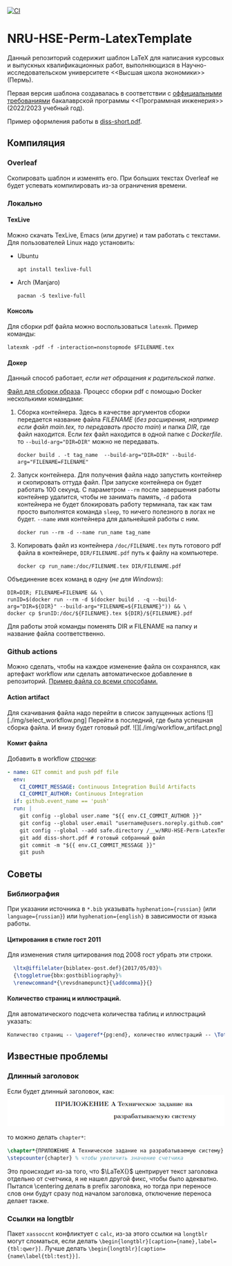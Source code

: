 [![CI](https://github.com/Samoed/NRU-HSE-Perm-LatexTemplate/actions/workflows/example.yml/badge.svg)](https://github.com/Samoed/NRU-HSE-Perm-LatexTemplate/actions/workflows/example.yml)
# NRU-HSE-Perm-LatexTemplate
Данный репозиторий содерижит шаблон LaTeX для написания курсовых и выпускных квалификационных работ, выполняющизся в Научно-исследовательском университете <<Высшая школа экономики>> (Пермь).

Первая версия шаблона создавалась в соответствии с [оффициальными требованиями](https://perm.hse.ru/ba/se/internships) бакалаврской программы <<Программная инженерия>> (2022/2023 учебный год).

Пример оформления работы в [diss-short.pdf](https://github.com/Samoed/NRU-HSE-Perm-LatexTemplate/blob/master/diss-short.pdf).
## Компиляция
### Overleaf
Скопировать шаблон и изменять его. При больших текстах Overleaf не будет успевать компилировать из-за ограничения времени.
### Локально
#### TexLive
Можно скачать TexLive, Emacs (или другие) и там работать с текстами. Для пользователей Linux надо установить:
- Ubuntu
  ```shell
  apt install texlive-full
  ```
- Arch (Manjaro)
  ```shell
  pacman -S texlive-full
  ```
#### Консоль
Для сборки pdf файла можно воспользоваться `latexmk`. Пример команды:

``` shell
latexmk -pdf -f -interaction=nonstopmode $FILENAME.tex
```

#### Докер
Данный способ работает, *если нет обращения к родительской папке*.

[Файл для сборки образа](./Dockerfile). Процесс сборки pdf с помощью Docker несколькими командами:
1. Сборка контейнера. 
   Здесь в качестве аргументов сборки передается название файла _FILENAME_ (*без расширения, например если файл main.tex, то передавать просто main*) и папка _DIR_, где файл находится. Если _tex_ файл находится в одной папке с _Dockerfile_. то `--build-arg="DIR=DIR"` можно не передавать. 
   ``` shell
   docker build . -t tag_name  --build-arg="DIR=DIR" --build-arg="FILENAME=FILENAME"
   ```
2. Запуск контейнера.
   Для получения файла надо запустить контейнер и скопировать оттуда файл. При запуске контейнера он будет работать 100 секунд. С параметром `--rm` после завершения работы контейнер удалится, чтобы не занимать память, `-d` работа контейнера не будет блокировать работу терминала, так как там просто выполнятся команда `sleep`, то ничего полезного в логах не будет. `--name` имя контейнера для дальнейшей работы с ним.
   ```shell
   docker run --rm -d --name run_name tag_name
   ```
 3. Копировать файл из контейнера
    `/doc/FILENAME.tex` путь готового pdf файла в контейнере, `DIR/FILENAME.pdf` путь к файлу на компьютере.
    ```shell
    docker cp run_name:/doc/FILENAME.tex DIR/FILENAME.pdf
    ```
Объединение всех команд в одну (*не для Windows*):
``` shell
DIR=DIR; FILENAME=FILENAME && \
runID=$(docker run --rm -d $(docker build . -q --build-arg="DIR=${DIR}" --build-arg="FILENAME=${FILENAME}")) && \
docker cp $runID:/doc/${FILENAME}.tex ${DIR}/${FILENAME}.pdf
```
Для работы этой команды поменять DIR и FILENAME на папку и название файла соответственно. 
### Github actions
Можно сделать, чтобы на каждое изменение файла он сохранялся, как артефакт workflow или сделать автоматическое добавление в репозиторий. [Пример файла со всеми способами.](https://github.com/Samoed/NRU-HSE-Perm-LatexTemplate/blob/main/.github/workflows/example.yml "github workflow")
#### Action artifact
Для скачивания файла надо перейти в список запущенных actions
![][./img/select_workflow.png]
Перейти в последний, где была успешная сборка файла. И внизу будет готовый pdf.
![][./img/workflow_artifact.png]
#### Комит файла
Добавить в workflow [строчки](https://github.com/Samoed/NRU-HSE-Perm-LatexTemplate/blob/main/.github/workflows/example.yml#L42-L53):

```yaml
- name: GIT commit and push pdf file
  env: 
    CI_COMMIT_MESSAGE: Continuous Integration Build Artifacts
    CI_COMMIT_AUTHOR: Continuous Integration
  if: github.event_name == 'push'
  run: |
    git config --global user.name "${{ env.CI_COMMIT_AUTHOR }}"
    git config --global user.email "username@users.noreply.github.com" # почта с которой будет автор комита
    git config --global --add safe.directory /__w/NRU-HSE-Perm-LatexTemplate/NRU-HSE-Perm-LatexTemplate # Поменять
    git add diss-short.pdf # готовый собранный файл
    git commit -m "${{ env.CI_COMMIT_MESSAGE }}"
    git push
```
## Советы
### Библиография
При указании источника в `*.bib` указывать `hyphenation={russian}` (или `language={russian}`) или `hyphenation={english}` в зависимости от языка работы.
#### Цитирования в стиле гост 2011
Для изменения стиля цитирования под 2008 гост убрать эти строки.
``` tex
  \ltx@iffilelater{biblatex-gost.def}{2017/05/03}%
  {\toggletrue{bbx:gostbibliography}%
  \renewcommand*{\revsdnamepunct}{\addcomma}}{}
```
#### Количество страниц и иллюстраций.
Для автоматического подсчета количества таблиц и иллюстраций указать:

``` tex
Количество страниц -- \pageref*{pg:end}, количество иллюстраций -- \TotalValue{totalfigures}, количетсво таблиц -- \TotalValue{totaltables}.
```

## Известные проблемы
### Длинный заголовок
Если будет длинный заголовок, как:
![](img/problem_heading.png)

то можно делать `chapter*`:
``` tex
\chapter*{ПРИЛОЖЕНИЕ А Техническое задание на разрабатываемую систему}
\stepcounter{chapter} % чтобы увеличить значение счетчика
```
Это происходит из-за того, что $\LaTeX{}$ центрирует текст заголовка отдельно от счетчика, я не нашел другой фикс, чтобы было адекватно. Пытался \centering делать в prefix заголовка, но тогда при переносе слов они будут сразу под началом заголовка, отключение переноса делает также.
### Ссылки на longtblr
Пакет `xassoccnt` конфликтует с `calc`, из-за этого ссылки на `longtblr` могут сломаться, если делать `\begin{longtblr}[caption={name},label={tbl:qwer}]`. Лучше делать `\begin{longtblr}[caption={name\label{tbl:test}}]`.
